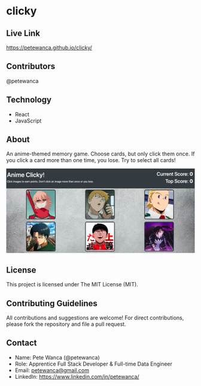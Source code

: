 # clicky

## Live Link
https://petewanca.github.io/clicky/

## Contributors
@petewanca

## Technology
- React
- JavaScript

## About
An anime-themed memory game. Choose cards, but only click them once. If you click a card more than one time, you lose. Try to select all cards!

<img src="./public/click-ss.png" alt="Home Page">  

## License
This project is licensed under The MIT License (MIT).

## Contributing Guidelines
All contributions and suggestions are welcome! For direct contributions, please fork the repository and file a pull request.

## Contact
- Name: Pete Wanca (@petewanca)
- Role: Apprentice Full Stack Developer & Full-time Data Engineer
- Email: petewanca@gmail.com
- LinkedIn: https://www.linkedin.com/in/petewanca/